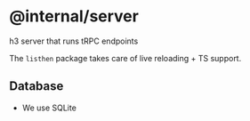 # @internal/server

h3 server that runs tRPC endpoints

The `listhen` package takes care of live reloading + TS support.


## Database

- We use SQLite
